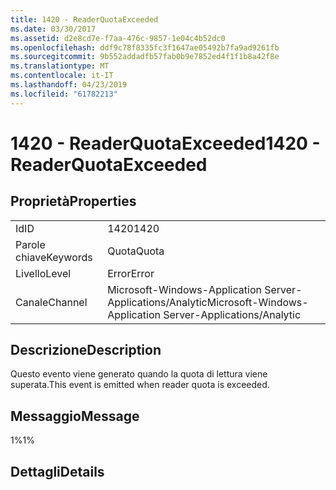 ```yaml
---
title: 1420 - ReaderQuotaExceeded
ms.date: 03/30/2017
ms.assetid: d2e8cd7e-f7aa-476c-9857-1e04c4b52dc0
ms.openlocfilehash: ddf9c78f8335fc3f1647ae05492b7fa9ad9261fb
ms.sourcegitcommit: 9b552addadfb57fab0b9e7852ed4f1f1b8a42f8e
ms.translationtype: MT
ms.contentlocale: it-IT
ms.lasthandoff: 04/23/2019
ms.locfileid: "61782213"
---
```

# <a name="1420---readerquotaexceeded"></a><span data-ttu-id="8e58d-102">1420 - ReaderQuotaExceeded</span><span class="sxs-lookup"><span data-stu-id="8e58d-102">1420 - ReaderQuotaExceeded</span></span>
## <a name="properties"></a><span data-ttu-id="8e58d-103">Proprietà</span><span class="sxs-lookup"><span data-stu-id="8e58d-103">Properties</span></span>  
  
|||  
|-|-|  
|<span data-ttu-id="8e58d-104">Id</span><span class="sxs-lookup"><span data-stu-id="8e58d-104">ID</span></span>|<span data-ttu-id="8e58d-105">1420</span><span class="sxs-lookup"><span data-stu-id="8e58d-105">1420</span></span>|  
|<span data-ttu-id="8e58d-106">Parole chiave</span><span class="sxs-lookup"><span data-stu-id="8e58d-106">Keywords</span></span>|<span data-ttu-id="8e58d-107">Quota</span><span class="sxs-lookup"><span data-stu-id="8e58d-107">Quota</span></span>|  
|<span data-ttu-id="8e58d-108">Livello</span><span class="sxs-lookup"><span data-stu-id="8e58d-108">Level</span></span>|<span data-ttu-id="8e58d-109">Error</span><span class="sxs-lookup"><span data-stu-id="8e58d-109">Error</span></span>|  
|<span data-ttu-id="8e58d-110">Canale</span><span class="sxs-lookup"><span data-stu-id="8e58d-110">Channel</span></span>|<span data-ttu-id="8e58d-111">Microsoft-Windows-Application Server-Applications/Analytic</span><span class="sxs-lookup"><span data-stu-id="8e58d-111">Microsoft-Windows-Application Server-Applications/Analytic</span></span>|  
  
## <a name="description"></a><span data-ttu-id="8e58d-112">Descrizione</span><span class="sxs-lookup"><span data-stu-id="8e58d-112">Description</span></span>  
 <span data-ttu-id="8e58d-113">Questo evento viene generato quando la quota di lettura viene superata.</span><span class="sxs-lookup"><span data-stu-id="8e58d-113">This event is emitted when reader quota is exceeded.</span></span>  
  
## <a name="message"></a><span data-ttu-id="8e58d-114">Messaggio</span><span class="sxs-lookup"><span data-stu-id="8e58d-114">Message</span></span>  
 <span data-ttu-id="8e58d-115">1%</span><span class="sxs-lookup"><span data-stu-id="8e58d-115">1%</span></span>  
  
## <a name="details"></a><span data-ttu-id="8e58d-116">Dettagli</span><span class="sxs-lookup"><span data-stu-id="8e58d-116">Details</span></span>
